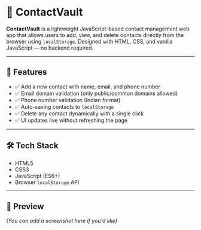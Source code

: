 # 📇 ContactVault

**ContactVault** is a lightweight JavaScript-based contact management web app that allows users to add, view, and delete contacts directly from the browser using `localStorage`. Designed with HTML, CSS, and vanilla JavaScript — no backend required.

---

## 🔧 Features

- ✅ Add a new contact with name, email, and phone number
- ✅ Email domain validation (only public/common domains allowed)
- ✅ Phone number validation (Indian format)
- ✅ Auto-saving contacts to `localStorage`
- ✅ Delete any contact dynamically with a single click
- ✅ UI updates live without refreshing the page

---

## 🛠️ Tech Stack

- HTML5
- CSS3
- JavaScript (ES6+)
- Browser `localStorage` API

---

## 📸 Preview

*(You can add a screenshot here if you'd like)*  
